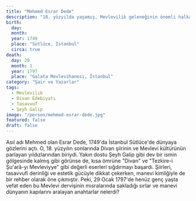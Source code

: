 ```yaml
---
title: "Mehmed Esrar Dede"
description: "18. yüzyılda yaşamış, Mevlevilik geleneğinin önemli halkalarından Divan şairi ve tezkire yazarı."
birth:
  day: 
  month: 
  year: 1749
  place: "Sütlüce, İstanbul"
  circa: true
death:
  day: 29
  month: 1
  year: 1797
  place: "Galata Mevlevihanesi, İstanbul"
category: "Şair ve Yazarlar"
tags:
  - Mevlevilik
  - Divan Edebiyatı
  - Tasavvuf
  - Şeyh Galip
image: "/person/mehmed-esrar-dede.jpg"
featured: false
draft: false
---
```


Asıl adı Mehmed olan Esrar Dede, 1749'da İstanbul Sütlüce'de dünyaya gözlerini açtı. O, 18. yüzyılın sonlarında Divan şiirinin ve Mevlevi kültürünün parlayan yıldızlarından biriydi. Yakın dostu Şeyh Galip gibi dev bir ismin gölgesinde kalmış gibi görünse de, kısa ömrüne "Divan" ve "Tezkire-i Şu'arâ-yı Mevleviyye" gibi değerli eserleri sığdırmayı başardı. Şiirleri, tasavvufi derinliği ve estetik gücüyle dikkat çekerken, manevi kimliğiyle de bir rehber olarak öne çıkmıştır. Peki, 29 Ocak 1797'de henüz genç yaşta vefat eden bu Mevlevi dervişinin mısralarında sakladığı sırlar ve manevi dünyanın kapılarını aralayan anahtarlar nelerdi?